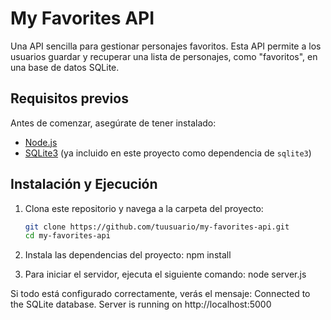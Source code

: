 # My Favorites API

Una API sencilla para gestionar personajes favoritos. Esta API permite a los usuarios guardar y recuperar una lista de personajes, como "favoritos", en una base de datos SQLite.

## Requisitos previos

Antes de comenzar, asegúrate de tener instalado:

- [Node.js](https://nodejs.org/)
- [SQLite3](https://www.sqlite.org/index.html) (ya incluido en este proyecto como dependencia de `sqlite3`)

## Instalación y Ejecución

1. Clona este repositorio y navega a la carpeta del proyecto:

   ```bash
   git clone https://github.com/tuusuario/my-favorites-api.git
   cd my-favorites-api

2. Instala las dependencias del proyecto:
    npm install

3.  Para iniciar el servidor, ejecuta el siguiente comando:
    node server.js

Si todo está configurado correctamente, verás el mensaje:
Connected to the SQLite database.
Server is running on http://localhost:5000

